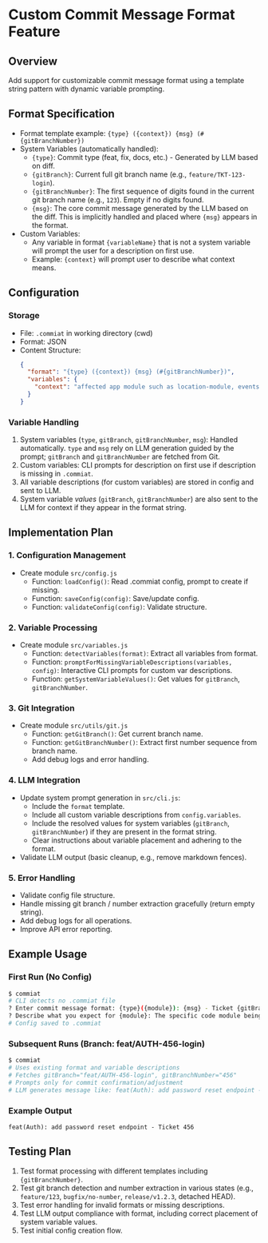 # Custom Commit Message Format Feature

## Overview
Add support for customizable commit message format using a template string pattern with dynamic variable prompting.

## Format Specification
- Format template example: `{type} ({context}) {msg} (#{gitBranchNumber})`
- System Variables (automatically handled):
  - `{type}`: Commit type (feat, fix, docs, etc.) - Generated by LLM based on diff.
  - `{gitBranch}`: Current full git branch name (e.g., `feature/TKT-123-login`).
  - `{gitBranchNumber}`: The first sequence of digits found in the current git branch name (e.g., `123`). Empty if no digits found.
  - `{msg}`: The core commit message generated by the LLM based on the diff. This is implicitly handled and placed where `{msg}` appears in the format.
- Custom Variables:
  - Any variable in format `{variableName}` that is not a system variable will prompt the user for a description on first use.
  - Example: `{context}` will prompt user to describe what context means.

## Configuration

### Storage
- File: `.commiat` in working directory (cwd)
- Format: JSON
- Content Structure:
  ```json
  {
    "format": "{type} ({context}) {msg} (#{gitBranchNumber})",
    "variables": {
      "context": "affected app module such as location-module, events-module, alerts-module, etc"
    }
  }
  ```

### Variable Handling
1. System variables (`type`, `gitBranch`, `gitBranchNumber`, `msg`): Handled automatically. `type` and `msg` rely on LLM generation guided by the prompt; `gitBranch` and `gitBranchNumber` are fetched from Git.
2. Custom variables: CLI prompts for description on first use if description is missing in `.commiat`.
3. All variable descriptions (for custom variables) are stored in config and sent to LLM.
4. System variable *values* (`gitBranch`, `gitBranchNumber`) are also sent to the LLM for context if they appear in the format string.

## Implementation Plan

### 1. Configuration Management
- Create module `src/config.js`
  - Function: `loadConfig()`: Read .commiat config, prompt to create if missing.
  - Function: `saveConfig(config)`: Save/update config.
  - Function: `validateConfig(config)`: Validate structure.

### 2. Variable Processing
- Create module `src/variables.js`
  - Function: `detectVariables(format)`: Extract all variables from format.
  - Function: `promptForMissingVariableDescriptions(variables, config)`: Interactive CLI prompts for custom var descriptions.
  - Function: `getSystemVariableValues()`: Get values for `gitBranch`, `gitBranchNumber`.

### 3. Git Integration
- Create module `src/utils/git.js`
  - Function: `getGitBranch()`: Get current branch name.
  - Function: `getGitBranchNumber()`: Extract first number sequence from branch name.
  - Add debug logs and error handling.

### 4. LLM Integration
- Update system prompt generation in `src/cli.js`:
  - Include the `format` template.
  - Include all custom variable descriptions from `config.variables`.
  - Include the resolved values for system variables (`gitBranch`, `gitBranchNumber`) if they are present in the format string.
  - Clear instructions about variable placement and adhering to the format.
- Validate LLM output (basic cleanup, e.g., remove markdown fences).

### 5. Error Handling
- Validate config file structure.
- Handle missing git branch / number extraction gracefully (return empty string).
- Add debug logs for all operations.
- Improve API error reporting.

## Example Usage

### First Run (No Config)
```bash
$ commiat
# CLI detects no .commiat file
? Enter commit message format: {type}({module}): {msg} - Ticket {gitBranchNumber}
? Describe what you expect for {module}: The specific code module being changed
# Config saved to .commiat
```

### Subsequent Runs (Branch: feat/AUTH-456-login)
```bash
$ commiat
# Uses existing format and variable descriptions
# Fetches gitBranch="feat/AUTH-456-login", gitBranchNumber="456"
# Prompts only for commit confirmation/adjustment
# LLM generates message like: feat(Auth): add password reset endpoint - Ticket 456
```

### Example Output
```
feat(Auth): add password reset endpoint - Ticket 456
```

## Testing Plan
1. Test format processing with different templates including `{gitBranchNumber}`.
2. Test git branch detection and number extraction in various states (e.g., `feature/123`, `bugfix/no-number`, `release/v1.2.3`, detached HEAD).
3. Test error handling for invalid formats or missing descriptions.
4. Test LLM output compliance with format, including correct placement of system variable values.
5. Test initial config creation flow.
